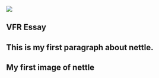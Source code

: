 [![](https://v3.juncture-digital.org/images/wb.svg)](https://v3.juncture-digital.org/wb)

## VFR Essay

## This is my first paragraph about nettle.

## My first image of nettle
<param ve-image 
url="https://upload.wikimedia.org/wikipedia/commons/2/27/Urtica_dioica_%28Urticaceae%29.jpg">
